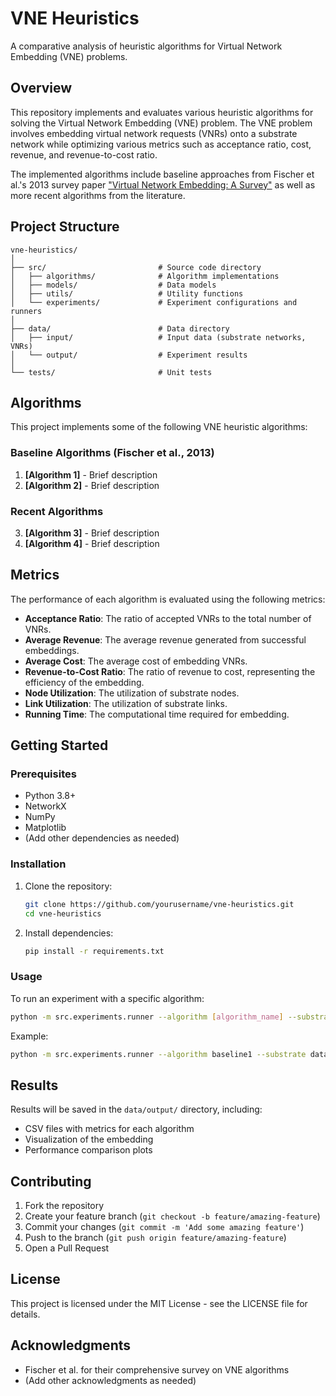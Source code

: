 # VNE Heuristics

A comparative analysis of heuristic algorithms for Virtual Network Embedding (VNE) problems.

## Overview

This repository implements and evaluates various heuristic algorithms for solving the Virtual Network Embedding (VNE) problem. The VNE problem involves embedding virtual network requests (VNRs) onto a substrate network while optimizing various metrics such as acceptance ratio, cost, revenue, and revenue-to-cost ratio.

The implemented algorithms include baseline approaches from Fischer et al.'s 2013 survey paper ["Virtual Network Embedding: A Survey"](https://ieeexplore.ieee.org/abstract/document/6463372) as well as more recent algorithms from the literature.

## Project Structure

```
vne-heuristics/
│
├── src/                         # Source code directory
│   ├── algorithms/              # Algorithm implementations
│   ├── models/                  # Data models
│   ├── utils/                   # Utility functions
│   └── experiments/             # Experiment configurations and runners
│
├── data/                        # Data directory
│   ├── input/                   # Input data (substrate networks, VNRs)
│   └── output/                  # Experiment results
│
└── tests/                       # Unit tests
```

## Algorithms

This project implements some of the following VNE heuristic algorithms:

### Baseline Algorithms (Fischer et al., 2013)

1. **[Algorithm 1]** - Brief description
2. **[Algorithm 2]** - Brief description

### Recent Algorithms

3. **[Algorithm 3]** - Brief description
4. **[Algorithm 4]** - Brief description

## Metrics

The performance of each algorithm is evaluated using the following metrics:

- **Acceptance Ratio**: The ratio of accepted VNRs to the total number of VNRs.
- **Average Revenue**: The average revenue generated from successful embeddings.
- **Average Cost**: The average cost of embedding VNRs.
- **Revenue-to-Cost Ratio**: The ratio of revenue to cost, representing the efficiency of the embedding.
- **Node Utilization**: The utilization of substrate nodes.
- **Link Utilization**: The utilization of substrate links.
- **Running Time**: The computational time required for embedding.

## Getting Started

### Prerequisites

- Python 3.8+
- NetworkX
- NumPy
- Matplotlib
- (Add other dependencies as needed)

### Installation

1. Clone the repository:
   ```bash
   git clone https://github.com/yourusername/vne-heuristics.git
   cd vne-heuristics
   ```

2. Install dependencies:
   ```bash
   pip install -r requirements.txt
   ```

### Usage

To run an experiment with a specific algorithm:

```bash
python -m src.experiments.runner --algorithm [algorithm_name] --substrate [substrate_file] --vnrs [vnrs_file]
```

Example:

```bash
python -m src.experiments.runner --algorithm baseline1 --substrate data/input/substrate1.json --vnrs data/input/vnrs1.json
```

## Results

Results will be saved in the `data/output/` directory, including:
- CSV files with metrics for each algorithm
- Visualization of the embedding
- Performance comparison plots

## Contributing

1. Fork the repository
2. Create your feature branch (`git checkout -b feature/amazing-feature`)
3. Commit your changes (`git commit -m 'Add some amazing feature'`)
4. Push to the branch (`git push origin feature/amazing-feature`)
5. Open a Pull Request

## License

This project is licensed under the MIT License - see the LICENSE file for details.

## Acknowledgments

- Fischer et al. for their comprehensive survey on VNE algorithms
- (Add other acknowledgments as needed)
